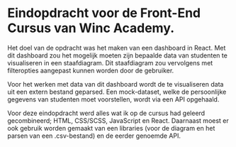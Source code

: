 # Eindopdracht voor de Front-End Cursus van Winc Academy.

Het doel van de opdracht was het maken van een dashboard in React.
Met dit dashboard zou het mogelijk moeten zijn bepaalde data van studenten te visualiseren in een staafdiagram. Dit staafdiagram zou vervolgens met filteropties aangepast kunnen worden door de gebruiker.

Voor het werken met data van dit dashboard wordt de te visualiseren data uit een extern bestand geparsed. Een mock-dataset, welke de persoonlijke gegevens van studenten moet voorstellen, wordt via een API opgehaald.

Voor deze eindopdracht werd alles wat ik op de cursus had geleerd gecombineerd; HTML, CSS/SCSS, JavaScript en React. Daarnaast moest er ook gebruik worden gemaakt van een libraries (voor de diagram en het parsen van een .csv-bestand) en de eerder genoemde API.
